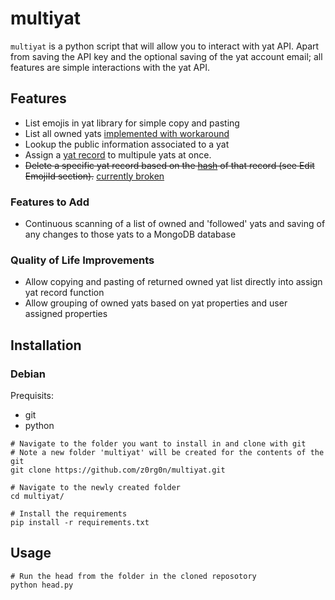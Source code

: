 # multiyat
`multiyat` is a python script that will allow you to interact with yat API.
Apart from saving the API key and the optional saving of the yat account email; all features are simple interactions with the yat API.


## Features
- List emojis in yat library for simple copy and pasting
- List all owned yats [implemented with workaround](https://github.com/z0rg0n/multiyat/issues/5)
- Lookup the public information associated to a yat
- Assign a [yat record](https://api-docs.y.at/docs/categories) to multipule yats at once.
- ~~Delete a specific yat record based on the [hash](https://api-docs.y.at/docs/api-ref#parameters-18) of that record (see Edit EmojiId section).~~ [currently broken](https://github.com/z0rg0n/multiyat/issues/5)


### Features to Add
- Continuous scanning of a list of owned and 'followed' yats and saving of any changes to those yats to a MongoDB database

### Quality of Life Improvements
- Allow copying and pasting of returned owned yat list directly into assign yat record function
- Allow grouping of owned yats based on yat properties and user assigned properties


## Installation

### Debian
Prequisits:
- git
- python
```
# Navigate to the folder you want to install in and clone with git
# Note a new folder 'multiyat' will be created for the contents of the git
git clone https://github.com/z0rg0n/multiyat.git

# Navigate to the newly created folder
cd multiyat/

# Install the requirements
pip install -r requirements.txt
```

## Usage
```
# Run the head from the folder in the cloned reposotory
python head.py
```
